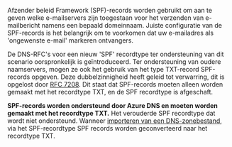 Afzender beleid Framework (SPF)-records worden gebruikt om aan te geven welke e-mailservers zijn toegestaan voor het verzenden van e-mailbericht namens een bepaald domeinnaam.  Juiste configuratie van de SPF-records is het belangrijk om te voorkomen dat uw e-mailadres als 'ongewenste e-mail' markeren ontvangers.

De DNS-RFC's voor een nieuw 'SPF' recordtype ter ondersteuning van dit scenario oorspronkelijk is geïntroduceerd. Ter ondersteuning van oudere naamservers, mogen ze ook het gebruik van het type TXT-record SPF-records opgeven.  Deze dubbelzinnigheid heeft geleid tot verwarring, dit is opgelost door [RFC 7208](http://tools.ietf.org/html/rfc7208#section-3.1).  Dit staat dat SPF-records moeten alleen worden gemaakt met het recordtype TXT, en de SPF recordtype is afgeschaft.

**SPF-records worden ondersteund door Azure DNS en moeten worden gemaakt met het recordtype TXT.** Het verouderde SPF recordtype dat wordt niet ondersteund. Wanneer [importeren van een DNS-zonebestand](../articles/dns/dns-import-export.md), via het SPF-recordtype SPF records worden geconverteerd naar het recordtype TXT.